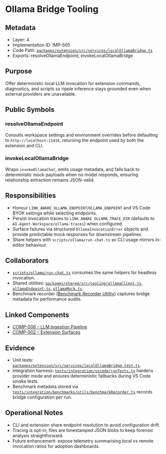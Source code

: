 # Ollama Bridge Tooling

## Metadata
- Layer: 4
- Implementation ID: IMP-505
- Code Path: [`packages/extension/src/services/localOllamaBridge.ts`](../../../packages/extension/src/services/localOllamaBridge.ts)
- Exports: resolveOllamaEndpoint, invokeLocalOllamaBridge

## Purpose
Offer deterministic local LLM invocation for extension commands, diagnostics, and scripts so ripple inference stays grounded even when external providers are unavailable.

## Public Symbols

### resolveOllamaEndpoint
Consults workspace settings and environment overrides before defaulting to `http://localhost:11434`, returning the endpoint used by both the extension and CLI.

### invokeLocalOllamaBridge
Wraps `invokeOllamaChat`, emits usage metadata, and falls back to deterministic mock payloads when no model responds, ensuring relationship extraction remains JSON-valid.

## Responsibilities
- Honour `LINK_AWARE_OLLAMA_ENDPOINT`/`OLLAMA_ENDPOINT` and VS Code BYOK settings while selecting endpoints.
- Persist invocation traces to `LINK_AWARE_OLLAMA_TRACE_DIR` (defaults to `AI-Agent-Workspace/ollama-traces`) when configured.
- Surface failures via structured `OllamaInvocationError` objects and provide predictable mock responses for downstream pipelines.
- Share helpers with `scripts/ollama/run-chat.ts` so CLI usage mirrors in-editor behaviour.

## Collaborators
- [`scripts/ollama/run-chat.ts`](../../../scripts/ollama/run-chat.ts) consumes the same helpers for headless invocation.
- Shared utilities: [`packages/shared/src/tooling/ollamaClient.ts`](../../../packages/shared/src/tooling/ollamaClient.ts), [`ollamaEndpoint.ts`](../../../packages/shared/src/tooling/ollamaEndpoint.ts), [`ollamaMock.ts`](../../../packages/shared/src/tooling/ollamaMock.ts).
- Benchmark recorder ([Benchmark Recorder Utility](../testing/benchmarks/benchmarkRecorder.mdmd.md)) captures bridge metadata for performance audits.

## Linked Components
- [COMP-006 – LLM Ingestion Pipeline](../../layer-3/llm-ingestion-pipeline.mdmd.md)
- [COMP-002 – Extension Surfaces](../../layer-3/extension-surfaces.mdmd.md)

## Evidence
- Unit tests: [`packages/extension/src/services/localOllamaBridge.test.ts`](../../../packages/extension/src/services/localOllamaBridge.test.ts).
- Integration harness: [`tests/integration/vscode/runTests.ts`](../../../tests/integration/vscode/runTests.ts) hardens provider mode and ensures deterministic fallbacks during VS Code smoke tests.
- Benchmark metadata stored via [`tests/integration/benchmarks/utils/benchmarkRecorder.ts`](../../../tests/integration/benchmarks/utils/benchmarkRecorder.ts) records bridge configuration per run.

## Operational Notes
- CLI and extension share endpoint resolution to avoid configuration drift.
- Tracing is opt-in; files are timestamped JSON blobs to keep forensic analysis straightforward.
- Future enhancement: expose telemetry summarising local vs remote invocation ratios for adoption dashboards.
